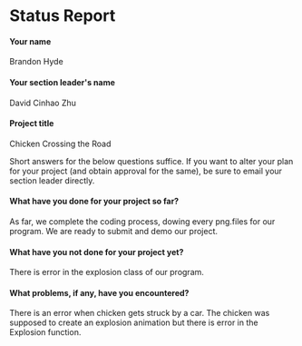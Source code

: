 # Status Report

#### Your name
Brandon Hyde

#### Your section leader's name
David Cinhao Zhu

#### Project title
Chicken Crossing the Road

Short answers for the below questions suffice. If you want to alter your plan for your project (and obtain approval for the same), be sure to email your section leader directly.

#### What have you done for your project so far?
As far, we complete the coding process, dowing every png.files for our program. We are ready to submit and demo our project.

#### What have you not done for your project yet?
There is error in the explosion class of our program.

#### What problems, if any, have you encountered?
There is an error when chicken gets struck by a car. The chicken was supposed to create an explosion animation but there is error in the Explosion function.
